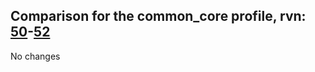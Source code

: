 ## Comparison for the common_core profile, rvn: [50](https://github.com/PRO100KatYT/FortniteProfileRevisions/tree/main/profiles/common_core/50%20common_core.json)-[52](https://github.com/PRO100KatYT/FortniteProfileRevisions/tree/main/profiles/common_core/52%20common_core.json)

No changes
